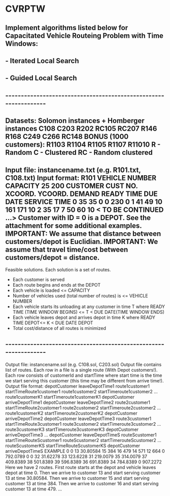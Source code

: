 # CVRPTW
## Implement algorithms listed below for Capacitated Vehicle Routeing Problem with Time Windows:
## - Iterated Local Search
## - Guided Local Search
## ----------------------------------------------------------------
Datasets: Solomon instances + Homberger instances
C108
C203
R202
RC105
RC207
R146
R168
C249
C266
RC148
BONUS (1000 customers):
R1103
R1104
R1105
R1107
R11010
R - Random
C - Clustered
RC - Random clustered
----------------------------------------------------------------
Input file: instancename.txt (e.g. R101.txt, C108.txt)
Input format:
R101
VEHICLE
NUMBER CAPACITY
25 200
CUSTOMER
CUST NO. XCOORD. YCOORD. DEMAND READY TIME DUE DATE SERVICE TIME
0 35 35 0 0 230 0
1 41 49 10 161 171 10
2 35 17 7 50 60 10
< TO BE CONTINUED ...>
Customer with ID = 0 is a DEPOT.
See the attachment for some additional examples.
IMPORTANT: We assume that distance between customers/depot is Euclidian.
IMPORTANT: We assume that travel time/cost between customers/depot = distance.
----------------------------------------------------------------
Feasible solutions.
Each solution is a set of routes.
- Each customer is served
- Each route begins and ends at the DEPOT
- Each vehicle is loaded <= CAPACITY
- Number of vehicles used (total number of routes) is <= VEHICLE NUMBER
- Each vehicle starts its unloading at any customer in time T where
READY TIME (TIME WINDOW BEGINS) <= T < DUE DATE(TIME WINDOW ENDS)
- Each vehicle leaves depot and arrives depot in time K where
READY TIME DEPOT<= K < DUE DATE DEPOT
- Total cost/distance of all routes is minimized
## ----------------------------------------------------------------
Output file: instancename.sol (e.g. C108.sol, C203.sol)
Output file contains list of routes.
Each row in a file is a single route (With Depot customers!).
Each row consists of customerId and startTime where start time is the time we start serving this
customer (this time may be different from arrive time!).
Output file format:
depotCustomer leaveDepotTime1 route1customer1 startTimeRoute1customer1 route1customer2
startTimeroute1customer2 ... route1customerK1 startTimeroute1customerK1 depotCustomer
arriveDepotTime1
depotCustomer leaveDepotTime2 route2customer1 startTimeRoute2customer1 route2customer2
startTimeroute2customer2 ... route1customerK2 startTimeroute2customerK2 depotCustomer
arriveDepotTime2
depotCustomer leaveDepotTime3 route3customer1 startTimeRoute3customer1 route3customer2
startTimeroute3customer2 ... route3customerK3 startTimeroute3customerK3 depotCustomer
arriveDepotTime3
...
depotCustomer leaveDepotTimeS routeScustomer1 startTimeRouteScustomer1 routeScustomer2
startTimerouteScustomer2 ... routeScustomerKS startTimeRouteScustomerKS depotCustomer
arriveDepotTimeS
EXAMPLE
0 0 13 30.80584 15 384 16 479 14 571 12 664 0 792.0789
0 0 32 31.62278 33 123.6228 31 219.0079 35 314.0079 37 409.8389 38 501.8389 39 596.8389 36
691.8389 34 784.8389 0 907.2272
Here we have 2 routes. First route starts at the depot and vehicle leaves depot at time 0.
Then we arrive to customer 13 and start serving customer 13 at time 30.80584.
Then we arrive to customer 15 and start serving customer 13 at time 384.
Then we arrive to customer 16 and start serving customer 13 at time 479.
...
